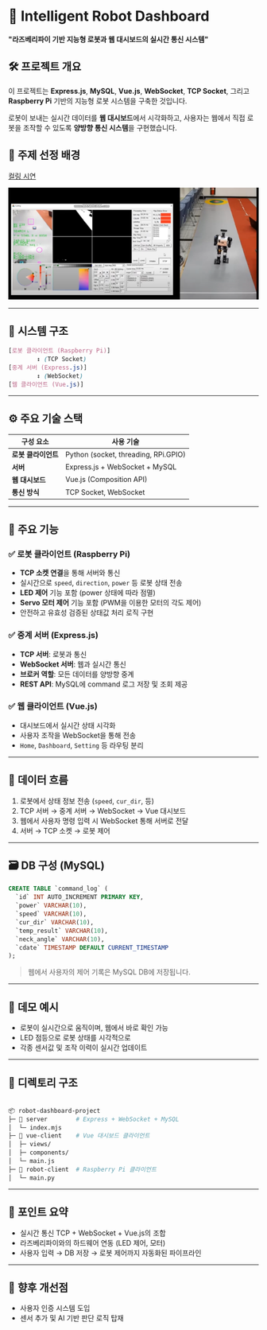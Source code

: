 # 🤖 Intelligent Robot Dashboard

**"라즈베리파이 기반 지능형 로봇과 웹 대시보드의 실시간 통신 시스템"**

## 🛠️ 프로젝트 개요

이 프로젝트는 **Express.js**, **MySQL**, **Vue.js**, **WebSocket**, **TCP Socket**, 그리고 **Raspberry Pi** 기반의 지능형 로봇 시스템을 구축한 것입니다.

로봇이 보내는 실시간 데이터를 **웹 대시보드**에서 시각화하고, 사용자는 웹에서 직접 로봇을 조작할 수 있도록 **양방향 통신 시스템**을 구현했습니다.

## 💭 주제 선정 배경

[컬링 시연](https://youtu.be/dHTuKyzpMKk)

![image.png](image.png)

---

## 📌 시스템 구조

```scss
[로봇 클라이언트 (Raspberry Pi)]
        ↕ (TCP Socket)
[중계 서버 (Express.js)]
        ↕ (WebSocket)
[웹 클라이언트 (Vue.js)]
```

---

## ⚙️ 주요 기술 스택

| 구성 요소 | 사용 기술 |
| --- | --- |
| **로봇 클라이언트** | Python (socket, threading, RPi.GPIO) |
| **서버** | Express.js + WebSocket + MySQL |
| **웹 대시보드** | Vue.js (Composition API) |
| **통신 방식** | TCP Socket, WebSocket |

---

## 🚀 주요 기능

### ✅ 로봇 클라이언트 (Raspberry Pi)

- **TCP 소켓 연결**을 통해 서버와 통신
- 실시간으로 `speed`, `direction`, `power` 등 로봇 상태 전송
- **LED 제어** 기능 포함 (power 상태에 따라 점멸)
- **Servo 모터 제어** 기능 포함 (PWM을 이용한 모터의 각도 제어)
- 안전하고 유효성 검증된 상태값 처리 로직 구현

### ✅ 중계 서버 (Express.js)

- **TCP 서버**: 로봇과 통신
- **WebSocket 서버**: 웹과 실시간 통신
- **브로커 역할**: 모든 데이터를 양방향 중계
- **REST API**: MySQL에 command 로그 저장 및 조회 제공

### ✅ 웹 클라이언트 (Vue.js)

- 대시보드에서 실시간 상태 시각화
- 사용자 조작을 WebSocket을 통해 전송
- `Home`, `Dashboard`, `Setting` 등 라우팅 분리

---

## 🧪 데이터 흐름

1. 로봇에서 상태 정보 전송 (`speed`, `cur_dir`, 등)
2. TCP 서버 → 중계 서버 → WebSocket → Vue 대시보드
3. 웹에서 사용자 명령 입력 시 WebSocket 통해 서버로 전달
4. 서버 → TCP 소켓 → 로봇 제어

---

## 🗃️ DB 구성 (MySQL)

```sql
CREATE TABLE `command_log` (
  `id` INT AUTO_INCREMENT PRIMARY KEY,
  `power` VARCHAR(10),
  `speed` VARCHAR(10),
  `cur_dir` VARCHAR(10),
  `temp_result` VARCHAR(10),
  `neck_angle` VARCHAR(10),
  `cdate` TIMESTAMP DEFAULT CURRENT_TIMESTAMP
);
```

> 웹에서 사용자의 제어 기록은  MySQL DB에 저장됩니다.
> 

---

## 📸 데모 예시

- 로봇이 실시간으로 움직이며, 웹에서 바로 확인 가능
- LED 점등으로 로봇 상태를 시각적으로
- 각종 센서값 및 조작 이력이 실시간 업데이트

---

## 📁 디렉토리 구조

```bash

📦 robot-dashboard-project
├─ 📁 server        # Express + WebSocket + MySQL
│  └─ index.mjs
├─ 📁 vue-client    # Vue 대시보드 클라이언트
│  ├─ views/
│  ├─ components/
│  └─ main.js
├─ 📁 robot-client  # Raspberry Pi 클라이언트
│  └─ main.py
```

---

## 📣 포인트 요약

- 실시간 통신 TCP + WebSocket + Vue.js의 조합
- 라즈베리파이와의 하드웨어 연동 (LED 제어, 모터)
- 사용자 입력 → DB 저장 → 로봇 제어까지 자동화된 파이프라인

---

## 🧠 향후 개선점

- 사용자 인증 시스템 도입
- 센서 추가 및 AI 기반 판단 로직 탑재
